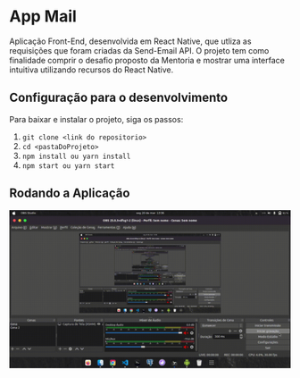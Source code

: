 # App Mail

Aplicação Front-End, desenvolvida em React Native, que utliza as requisições que foram criadas da Send-Email API. O projeto tem como finalidade comprir o desafio proposto da Mentoria e mostrar uma interface intuitiva utilizando recursos do React Native.

## Configuração para o desenvolvimento

Para baixar e instalar o projeto, siga os passos:

1. `git clone <link do repositorio>`
2. `cd <pastaDoProjeto>`
3. `npm install ou yarn install`
4. `npm start ou yarn start`

## Rodando a Aplicação

![conversation-gif](./assets/send-email.gif)
